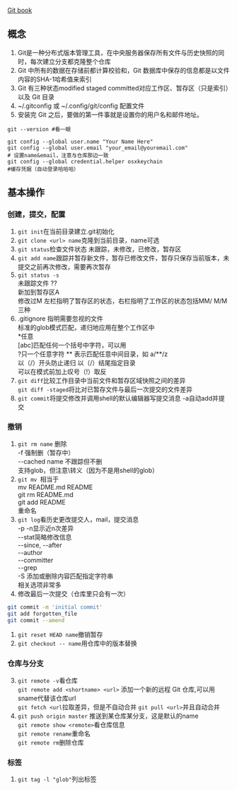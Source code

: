[Git book](https://git-scm.com/book/zh/v2)
## 概念
1. Git是一种分布式版本管理工具，在中央服务器保存所有文件与历史快照的同时，每次建立分支都克隆整个仓库
2. Git 中所有的数据在存储前都计算校验和，Git 数据库中保存的信息都是以文件内容的SHA-1哈希值来索引
3. Git 有三种状态modified staged committed对应工作区、暂存区（只是索引）以及 Git 目录
4. ~/.gitconfig 或 ~/.config/git/config 配置文件
5. 安装完 Git 之后，要做的第一件事就是设置你的用户名和邮件地址。
```shell
git --version #看一眼

git config --global user.name "Your Name Here"
git config --global user.email "your_email@youremail.com"
# 设置name&email，注意与仓库那边一致
git config --global credential.helper osxkeychain
#缓存凭据（自动登录哈哈哈）
```
## 基本操作
### 创建，提交，配置
1. `git init`在当前目录建立.git初始化
7. `git clone <url> name`克隆到当前目录，name可选
8. `git status`检查文件状态 未跟踪，未修改，已修改，暂存区
9. `git add name`跟踪并暂存新文件，暂存已修改文件，暂存只保存当前版本，未提交之前再次修改，需要再次暂存
10. `git status -s`  
未跟踪文件 ??  
新加到暂存区A  
修改过M 左栏指明了暂存区的状态，右栏指明了工作区的状态包括MM/ M/M 三种
11. .gitignore 指明需要忽视的文件  
标准的glob模式匹配，递归地应用在整个工作区中  
*任意  
[abc]匹配任何一个括号中字符，可以用  
?只一个任意字符
** 表示匹配任意中间目录，如 a/**/z  
以（/）开头防止递归 以（/）结尾指定目录  
可以在模式前加上叹号（!）取反
1. `git diff`比较工作目录中当前文件和暂存区域快照之间的差异  
`git diff -staged`将比对已暂存文件与最后一次提交的文件差异
1. `git commit`将提交修改并调用shell的默认编辑器写提交消息 -a自动add并提交
### 撤销
1.  `git rm name` 删除  
-f 强制删（暂存中）  
--cached name 不跟踪但不删  
支持glob，但注意\转义（因为不是用shell的glob）
1. `git mv `相当于  
mv README.md README  
git rm README.md  
git add README  
重命名
1. `git log`看历史更改提交人，mail，提交消息  
-p -n显示近n次差异  
--stat简略修改信息  
--since, --after   
--author  
--committer  
--grep  
-S 添加或删除内容匹配指定字符串  
相关选项非常多
1. 修改最后一次提交（仓库里只会有一次）
```bash
git commit -m 'initial commit'
git add forgotten_file
git commit --amend
```
1.  `git reset HEAD name`撤销暂存
2. `git checkout -- name`用仓库中的版本替换
### 仓库与分支
3. `git remote -v`看仓库  
`git remote add <shortname> <url>` 添加一个新的远程 Git 仓库,可以用sname代替该仓库url  
`git fetch <url`拉取差异，但是不自动合并
`git pull <url>`并且自动合并
1. `git push origin master` 推送到某仓库某分支，这是默认的name  
`git remote show <remote>`看仓库信息  
`git remote rename`重命名  
`git remote rm`删除仓库
### 标签
1. `git tag -l "glob"`列出标签